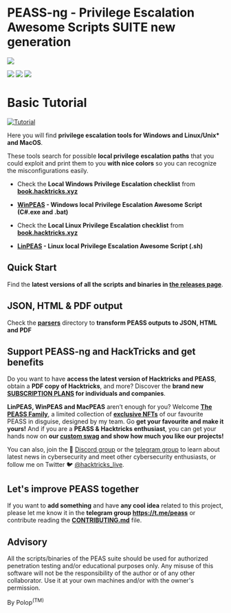 # PEASS-ng - Privilege Escalation Awesome Scripts SUITE new generation

![](https://github.com/carlospolop/privilege-escalation-awesome-scripts-suite/raw/master/linPEAS/images/peass.png)

![](https://img.shields.io/badge/Black-Arch-black) ![](https://img.shields.io/badge/Arch-AUR-brightgreen) ![](https://img.shields.io/badge/Black%20Hat%20Arsenal-Asia%202020-red)

# Basic Tutorial
[![Tutorial](https://img.youtube.com/vi/2Ey1WQXNp3w/0.jpg)](https://www.youtube.com/watch?v=9_fJv_weLU0&list=PL9fPq3eQfaaDxjpXaDYApfVA_IB8T14w7)


Here you will find **privilege escalation tools for Windows and Linux/Unix\* and MacOS**.

These tools search for possible **local privilege escalation paths** that you could exploit and print them to you **with nice colors** so you can recognize the misconfigurations easily.

- Check the **Local Windows Privilege Escalation checklist** from **[book.hacktricks.xyz](https://book.hacktricks.xyz/windows-hardening/checklist-windows-privilege-escalation)**
- **[WinPEAS](https://github.com/carlospolop/privilege-escalation-awesome-scripts-suite/tree/master/winPEAS) - Windows local Privilege Escalation Awesome Script (C#.exe and .bat)**

- Check the **Local Linux Privilege Escalation checklist** from **[book.hacktricks.xyz](https://book.hacktricks.xyz/linux-hardening/linux-privilege-escalation-checklist)**
- **[LinPEAS](https://github.com/carlospolop/privilege-escalation-awesome-scripts-suite/tree/master/linPEAS) - Linux local Privilege Escalation Awesome Script (.sh)**

## Quick Start
Find the **latest versions of all the scripts and binaries in [the releases page](https://github.com/carlospolop/PEASS-ng/releases/latest)**.

## JSON, HTML & PDF output
Check the **[parsers](./parsers/)** directory to **transform PEASS outputs to JSON, HTML and PDF**

## Support PEASS-ng and HackTricks and get benefits

Do you want to have **access the latest version of Hacktricks and PEASS**, obtain a **PDF copy of Hacktricks**, and more? Discover the **brand new [SUBSCRIPTION PLANS](https://github.com/sponsors/carlospolop?frequency=one-time) for individuals and companies**.

**LinPEAS, WinPEAS and MacPEAS** aren’t enough for you? Welcome [**The PEASS Family**](https://opensea.io/collection/the-peass-family/), a limited collection of [**exclusive NFTs**](https://opensea.io/collection/the-peass-family/) of our favourite PEASS in disguise, designed by my team. Go **get your favourite and make it yours!** And if you are a **PEASS & Hacktricks enthusiast**, you can get your hands now on **our [custom swag](https://peass.creator-spring.com/) and show how much you like our projects!**

You can also, join the 💬 [Discord group](https://discord.gg/hRep4RUj7f) or the [telegram group](https://t.me/peass) to learn about latest news in cybersecurity and meet other cybersecurity enthusiasts, or follow me on Twitter 🐦 [@hacktricks_live](https://twitter.com/hacktricks_live).

## Let's improve PEASS together

If you want to **add something** and have **any cool idea** related to this project, please let me know it in the **telegram group https://t.me/peass** or contribute reading the **[CONTRIBUTING.md](https://github.com/carlospolop/privilege-escalation-awesome-scripts-suite/blob/master/CONTRIBUTING.md)** file.

## Advisory

All the scripts/binaries of the PEAS suite should be used for authorized penetration testing and/or educational purposes only. Any misuse of this software will not be the responsibility of the author or of any other collaborator. Use it at your own machines and/or with the owner's permission. 



By Polop<sup>(TM)</sup>
